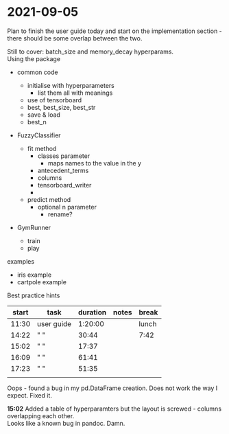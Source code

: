 # 2021-09-05
Plan to finish the user guide today and start on the implementation section - there should be some overlap between the two.

Still to cover:
batch_size and memory_decay hyperparams.  
Using the package

- common code 
    - initialise with hyperparameters
        - list them all with meanings
    - use of tensorboard
    - best, best_size, best_str
    - save & load
    - best_n

- FuzzyClassifier 
    - fit method
        - classes parameter
            - maps names to the value in the y 
        - antecedent_terms
        - columns
        - tensorboard_writer
        - 
    - predict method
        - optional n parameter
            - rename?

- GymRunner
    - train
    - play


examples
- iris example
- cartpole example

Best practice hints


| start | task       | duration | notes | break |
| ----- | ---------- | -------- | ----- | ----- |
| 11:30 | user guide | 1:20:00  |       | lunch |
| 14:22 | " "        | 30:44    |       | 7:42  |
| 15:02 | " "        | 17:37    |       |       |
| 16:09 | " "        | 61:41    |       |       |
| 17:23 | " "        | 51:35    |       |       |
|       |            |          |       |       |



Oops - found a bug in my pd.DataFrame creation.  Does not work the way I expect.  Fixed it.

**15:02** Added a table of hyperparamters but the layout is screwed - columns overlapping each other.  
Looks like a known bug in pandoc.  Damn.
